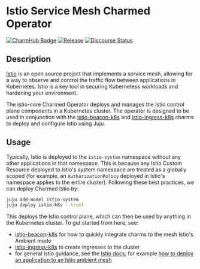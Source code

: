 # Istio Service Mesh Charmed Operator

[![CharmHub Badge](https://charmhub.io/istio-k8s/badge.svg)](https://charmhub.io/istio-k8s)
[![Release](https://github.com/canonical/istio-k8s-operator/actions/workflows/release.yaml/badge.svg)](https://github.com/canonical/istio-k8s-operator/actions/workflows/release.yaml)
[![Discourse Status](https://img.shields.io/discourse/status?server=https%3A%2F%2Fdiscourse.charmhub.io&style=flat&label=CharmHub%20Discourse)](https://discourse.charmhub.io)

## Description

[Istio](https://istio.io) is an open source project that implements a service mesh, allowing for a way to observe and control the traffic flow between applications in Kubernetes.  Istio is a key tool in securing Kubernetess workloads and hardening your environment.

The istio-core Charmed Operator deploys and manages the Istio control plane components in a Kubernetes cluster.  The operator is designed to be used in conjunction with the [istio-beacon-k8s](https://github.com/canonical/istio-beacon-k8s-operator) and [istio-ingress-k8s](https://github.com/canonical/istio-ingress-k8s-operator) charms to deploy and configure Istio using Juju.

## Usage

Typically, Istio is deployed to the `istio-system` namespace without any other applications in that namespace.  This is because any Istio Custom Resource deployed to Istio's system namespace are treated as a globally scoped (for example, an `AuthorizationPolicy` deployed in Istio's namespace applies to the entire cluster).  Following these best practices, we can deploy Charmed Istio by:

```bash
juju add-model istio-system
juju deploy istio-k8s --trust
```

This deploys the Istio control plane, which can then be used by anything in the Kubernetes cluster.  To get started from here, see:
* [istio-beacon-k8s](https://github.com/canonical/istio-beacon-k8s-operator) for how to quickly integrate charms to the mesh Istio's Ambient mode
* [istio-ingress-k8s](https://github.com/canonical/istio-ingress-k8s-operator) to create ingresses to the cluster
* for general Istio guidance, see the [Istio docs](https://istio.io/latest/docs/), for example [how to deploy an application to an Istio ambient mesh](https://istio.io/latest/docs/ambient/getting-started/deploy-sample-app/)
